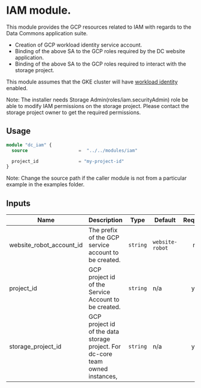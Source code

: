 # IAM module.

This module provides the GCP resources related to IAM with regards to the Data Commons application suite.

- Creation of GCP workload identity service account.
- Binding of the above SA to the GCP roles required by the DC website application.
- Binding of the above SA to the GCP roles required to interact with the storage project.

This module assumes that the GKE cluster will have [workload identity](https://cloud.google.com/kubernetes-engine/docs/how-to/workload-identity) enabled.

Note: The installer needs Storage Admin(roles/iam.securityAdmin) role be able to modify IAM permissions on the storage project. Please contact the storage project owner to get the required permissions.

## Usage

```tf
module "dc_iam" {
  source                   =  "../../modules/iam"

  project_id               = "my-project-id"
}
```

Note: Change the source path if the caller module is not from a particular example in the examples folder.

## Inputs

| Name | Description | Type | Default | Required |
|------|-------------|------|---------|:--------:|
| website\_robot\_account\_id | The prefix of the GCP service account to be created. | `string` | `website-robot` | no |
| project\_id | GCP project id of the Service Account to be created. | `string` | n/a | yes |
| storage\_project\_id | GCP project id of the data storage project. For dc-core team owned instances, | `string` | n/a | yes |


